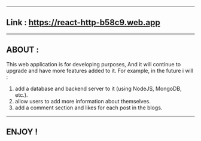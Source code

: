 ----------------------------------------------------
Link : https://react-http-b58c9.web.app
----------------------------------------------------

----------------------------------------------------
ABOUT :
----------------------------------------------------
This web application is for developing purposes, And it will continue to upgrade and have more features added to it.
For example, in the future i will :
1) add a database and backend server to it (using NodeJS, MongoDB, etc.).
2) allow users to add more information about themselves.
3) add a comment section and likes for each post in the blogs.

----------------------------------------------------
ENJOY !
----------------------------------------------------
